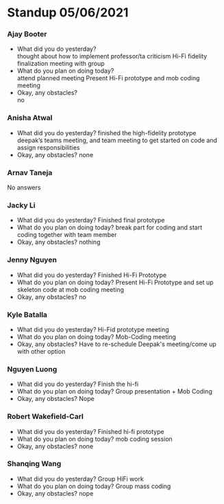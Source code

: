 # Standup 05/06/2021

### **Ajay Booter**
- What did you do yesterday?  
thought about how to implement professor/ta criticism
Hi-Fi fidelity finalization meeting with group
- What do you plan on doing today?  
attend planned meeting
Present Hi-Fi prototype and mob coding meeting
- Okay, any obstacles?  
no
### **Anisha Atwal**
- What did you do yesterday?
finished the high-fidelity prototype
deepak’s teams meeting, and team meeting to get started on code and assign responsibilities
- Okay, any obstacles?
none
### **Arnav Taneja**
No answers
### **Jacky Li**
- What did you do yesterday?
Finished final prototype
- What do you plan on doing today?
break part for coding and start coding together with team member
- Okay, any obstacles?
nothing
### **Jenny Nguyen**
- What did you do yesterday?
Finished Hi-Fi Prototype
- What do you plan on doing today?
Present Hi-Fi Prototype and set up skeleton code at mob coding meeting
- Okay, any obstacles?
no
### **Kyle Batalla**
- What did you do yesterday?
Hi-Fid prototype meeting
- What do you plan on doing today?
Mob-Coding meeting
- Okay, any obstacles?
Have to re-schedule Deepak's meeting/come up with other option
### **Nguyen Luong**
- What did you do yesterday?
Finish the hi-fi
- What do you plan on doing today?
Group presentation + Mob Coding
- Okay, any obstacles?
Nope
### **Robert Wakefield-Carl**
- What did you do yesterday?
Finished hi-fi prototype
- What do you plan on doing today?
mob coding session
- Okay, any obstacles?
none
### **Shanqing Wang**
- What did you do yesterday?
Group HiFi work
- What do you plan on doing today?
Group mass coding
- Okay, any obstacles?
nope